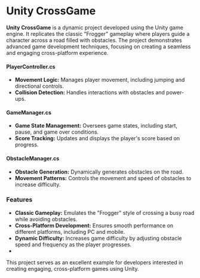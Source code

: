 # Unity CrossGame

**Unity CrossGame** is a dynamic project developed using the Unity game engine. It replicates the classic "Frogger" gameplay where players guide a character across a road filled with obstacles. The project demonstrates advanced game development techniques, focusing on creating a seamless and engaging cross-platform experience.


#### PlayerController.cs
- **Movement Logic:** Manages player movement, including jumping and directional controls.
- **Collision Detection:** Handles interactions with obstacles and power-ups.

#### GameManager.cs
- **Game State Management:** Oversees game states, including start, pause, and game over conditions.
- **Score Tracking:** Updates and displays the player's score based on progress.

#### ObstacleManager.cs
- **Obstacle Generation:** Dynamically generates obstacles on the road.
- **Movement Patterns:** Controls the movement and speed of obstacles to increase difficulty.

### Features
- **Classic Gameplay:** Emulates the "Frogger" style of crossing a busy road while avoiding obstacles.
- **Cross-Platform Development:** Ensures smooth performance on different platforms, including PC and mobile.
- **Dynamic Difficulty:** Increases game difficulty by adjusting obstacle speed and frequency as the player progresses.
- 
This project serves as an excellent example for developers interested in creating engaging, cross-platform games using Unity.
